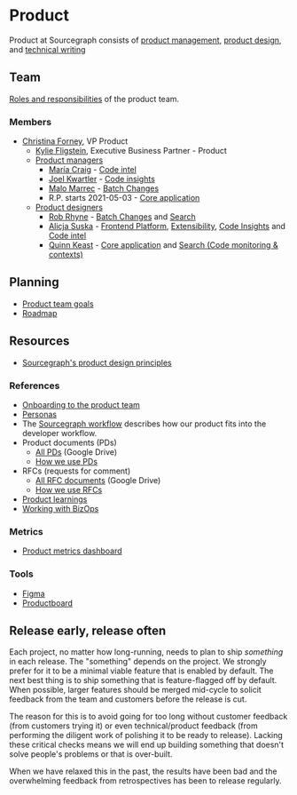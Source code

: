 # Product

Product at Sourcegraph consists of [product management](product_management/index.md), [product design](design/index.md), and [technical writing](technical_writing/index.md)
## Team

[Roles and responsibilities](roles/index.md) of the product team.

### Members

- [Christina Forney](../../../company/team/index.md#christina-forney-she-her), VP Product
   - [Kylie Fligstein](../../../company/team/index.md#kylie-fligstein-she-her), Executive Business Partner - Product
   - [Product managers](roles/index.md#product-manager)
      - [María Craig](../../../company/team/index.md#maría-craig-she-her) - [Code intel](../engineering/code-intelligence/index.md)
      - [Joel Kwartler](../../../company/team/index.md#joel-kwartler-he-him) - [Code insights](../engineering/developer-insights/code-insights/index.md)
      - [Malo Marrec](../../../company/team/index.md#malo-marrec-he-him) - [Batch Changes](../engineering/batch-changes/index.md)
      - R.P. starts 2021-05-03 - [Core application](../engineering/core-application/index.md)
   - [Product designers](roles/index.md#product-designer)
      - [Rob Rhyne](../../../company/team/index.md#rob-rhyne) - [Batch Changes](../engineering/batch-changes/index.md) and [Search](../engineering/search/index.md)
      - [Alicja Suska](../../../company/team/index.md#alicja-suska-she-her) - [Frontend Platform](../engineering/developer-insights/frontend-platform/index.md), [Extensibility](../engineering/developer-insights/extensibility/index.md), [Code Insights](../engineering/developer-insights/code-insights/index.md) and [Code intel](../engineering/code-intelligence/index.md)
      - [Quinn Keast](../../../company/team/index.md#quinn-keast-he-him) - [Core application](../engineering/core-application/index.md) and [Search (Code monitoring & contexts)](../engineering/search/index.md)

## Planning

- [Product team goals](goals.md)
- [Roadmap](roadmap.md)

## Resources

- [Sourcegraph's product design principles](./design_principles.md)

### References

- [Onboarding to the product team](./onboarding/index.md)
- [Personas](../marketing/personas.md)
- The [Sourcegraph workflow](../../workflow/index.md) describes how our product fits into the developer workflow.
- Product documents (PDs)
  - [All PDs](https://drive.google.com/drive/folders/1UbuN9izpTj7ppJiduKI5tid8GEFuAiEx) (Google Drive)
  - [How we use PDs](product_documents.md)
- RFCs (requests for comment)
  - [All RFC documents](https://drive.google.com/drive/folders/1zP3FxdDlcSQGC1qvM9lHZRaHH4I9Jwwa) (Google Drive)
  - [How we use RFCs](../communication/rfcs/index.md)
- [Product learnings](product_learning.md)
- [Working with BizOps](../ops/bizops/index.md#how-to-work-with-us)

### Metrics

- [Product metrics dashboard](https://sourcegraph.looker.com/dashboards/127)

### Tools

- [Figma](https://www.figma.com/files/team/438792081639669302/Sourcegraph)
- [Productboard](https://sourcegraph.productboard.com/)

## Release early, release often

Each project, no matter how long-running, needs to plan to ship _something_ in each release. The "something" depends on the project. We strongly prefer for it to be a minimal viable feature that is enabled by default. The next best thing is to ship something that is feature-flagged off by default. When possible, larger features should be merged mid-cycle to solicit feedback from the team and customers before the release is cut.

The reason for this is to avoid going for too long without customer feedback (from customers trying it) or even technical/product feedback (from performing the diligent work of polishing it to be ready to release). Lacking these critical checks means we will end up building something that doesn't solve people's problems or that is over-built.

When we have relaxed this in the past, the results have been bad and the overwhelming feedback from retrospectives has been to release regularly.
